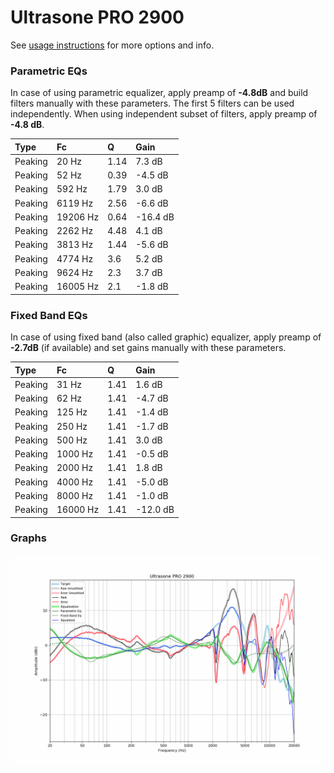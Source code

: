 # Ultrasone PRO 2900
See [usage instructions](https://github.com/jaakkopasanen/AutoEq#usage) for more options and info.

### Parametric EQs
In case of using parametric equalizer, apply preamp of **-4.8dB** and build filters manually
with these parameters. The first 5 filters can be used independently.
When using independent subset of filters, apply preamp of **-4.8 dB**.

| Type    | Fc       |    Q | Gain     |
|:--------|:---------|:-----|:---------|
| Peaking | 20 Hz    | 1.14 | 7.3 dB   |
| Peaking | 52 Hz    | 0.39 | -4.5 dB  |
| Peaking | 592 Hz   | 1.79 | 3.0 dB   |
| Peaking | 6119 Hz  | 2.56 | -6.6 dB  |
| Peaking | 19206 Hz | 0.64 | -16.4 dB |
| Peaking | 2262 Hz  | 4.48 | 4.1 dB   |
| Peaking | 3813 Hz  | 1.44 | -5.6 dB  |
| Peaking | 4774 Hz  | 3.6  | 5.2 dB   |
| Peaking | 9624 Hz  | 2.3  | 3.7 dB   |
| Peaking | 16005 Hz | 2.1  | -1.8 dB  |

### Fixed Band EQs
In case of using fixed band (also called graphic) equalizer, apply preamp of **-2.7dB**
(if available) and set gains manually with these parameters.

| Type    | Fc       |    Q | Gain     |
|:--------|:---------|:-----|:---------|
| Peaking | 31 Hz    | 1.41 | 1.6 dB   |
| Peaking | 62 Hz    | 1.41 | -4.7 dB  |
| Peaking | 125 Hz   | 1.41 | -1.4 dB  |
| Peaking | 250 Hz   | 1.41 | -1.7 dB  |
| Peaking | 500 Hz   | 1.41 | 3.0 dB   |
| Peaking | 1000 Hz  | 1.41 | -0.5 dB  |
| Peaking | 2000 Hz  | 1.41 | 1.8 dB   |
| Peaking | 4000 Hz  | 1.41 | -5.0 dB  |
| Peaking | 8000 Hz  | 1.41 | -1.0 dB  |
| Peaking | 16000 Hz | 1.41 | -12.0 dB |

### Graphs
![](./Ultrasone%20PRO%202900.png)